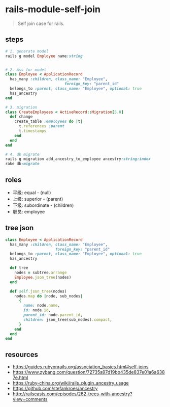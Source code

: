 # rails-module-self-join
> Self join case for rails.

## steps
```rb
# 1. generate model
rails g model Employee name:string


# 2. Ass for model
class Employee < ApplicationRecord
  has_many :children, class_name: "Employee",
                          foreign_key: "parent_id"
  belongs_to :parent, class_name: "Employee", optional: true
  has_ancestry
end

# 3. migration
class CreateEmployees < ActiveRecord::Migration[5.0]
  def change
    create_table :employees do |t|
      t.references :parent
      t.timestamps
    end
  end
end

# 4. db migrate
rails g migration add_ancestry_to_employee ancestry:string:index
rake db:migrate
```

## roles
- 平级: equal         - (null)
- 上级: superior      - (parent)
- 下级: subordinate   - (children)
- 职员: employee

## tree json
```rb
class Employee < ApplicationRecord
  has_many :children, class_name: "Employee",
                      foreign_key: "parent_id"
  belongs_to :parent, class_name: "Employee", optional: true
  has_ancestry

  def tree
    nodes = subtree.arrange
    Employee.json_tree(nodes)
  end

  def self.json_tree(nodes)
    nodes.map do |node, sub_nodes|
      {
        name: node.name,
        id: node.id,
        parent_id: node.parent_id,
        children: json_tree(sub_nodes).compact,
      }
    end
  end
end
```


## resources
- https://guides.rubyonrails.org/association_basics.html#self-joins
- https://www.zybang.com/question/72735a97d19bb435de837e01a6a6387e.html
- https://ruby-china.org/wiki/rails_plugin_ancestry_usage
- https://github.com/stefankroes/ancestry
- http://railscasts.com/episodes/262-trees-with-ancestry?view=comments